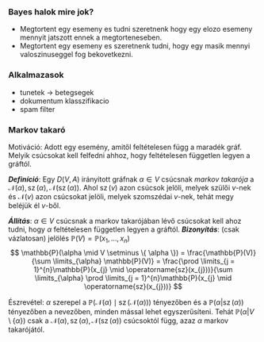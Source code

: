 ### Bayes halok mire jok?
- Megtortent egy esemeny es tudni szeretnenk hogy egy elozo esemeny mennyit jatszott ennek a megtorteneseben.
- Megtortent egy esemeny es szeretnenk tudni, hogy egy masik mennyi valoszinuseggel fog bekovetkezni.
### Alkalmazasok
- tunetek -> betegsegek
- dokumentum klasszifikacio
- spam filter

### Markov takaró
Motiváció: Adott egy esemény, amitől feltételesen függ a maradék gráf. Melyik csúcsokat kell felfedni ahhoz, hogy feltételesen független legyen a gráftól.

***Definíció***: Egy $D(V,A)$ irányított gráfnak $\alpha \in V$ csúcsnak *markov takarója* a $\mathcal N (\alpha), \operatorname{sz}(\alpha), \mathcal N(\operatorname{sz}(\alpha))$. Ahol $\operatorname{sz}(v)$ azon csúcsok jelöli, melyek szülői $v$-nek és $\mathcal N(v)$ azon csúcsokat jelöli, melyek szomszédai $v$-nek, tehát megy beléjük él $v$-ből.

***Állítás***: $\alpha \in V$ csúcsnak a markov takarójában lévő csúcsokat kell ahoz tudni, hogy $\alpha$ feltételesen független legyen a gráftól.
***Bizonyítás***: (csak vázlatosan)
jelölés $\mathbb{P}(V) = \mathbb{P}(x_{1}, \dots, x_{n})$
$$
\mathbb{P}(\alpha \mid V \setminus \{ \alpha \}) = \frac{\mathbb{P}(V)}{\sum \limits_{\alpha} \mathbb{P}(V)} = \frac{\prod \limits_{j = 1}^{n}\mathbb{P}(x_{j} \mid \operatorname{sz}(x_{j}))}{\sum \limits_{\alpha} \prod \limits_{j = 1}^{n}\mathbb{P}(x_{j} \mid \operatorname{sz}(x_{j}))} 
$$

Észrevétel: $\alpha$ szerepel a $\mathbb{P}\big(\mathcal N(\alpha) \mid \operatorname{sz}(\mathcal N(\alpha))\big)$ tényezőben és a $\mathbb{P}\big(\alpha | \operatorname{sz}(\alpha)\big)$ tényezőben a nevezőben, minden mással lehet egyszerűsíteni. Tehát $\mathbb{P}(\alpha | V \setminus \{ \alpha \})$ csak a $\mathcal N (\alpha), \operatorname{sz}(\alpha), \mathcal N(\operatorname{sz}(\alpha))$ csúcsoktól függ, azaz $\alpha$ markov takarójától.

